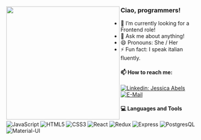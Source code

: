### Ciao, programmers!  <img src="https://i.ibb.co/5xnHM6h/pixelart.png" align="left" width="300px">
  
  - 🔭 I’m currently looking for a Frontend role!
  - 💬 Ask me about anything!
  - 😄 Pronouns: She / Her
  - ⚡ Fun fact: I speak italian fluently.
  
  #### 📫 How to reach me:   

  [![Linkedin: Jessica Abels](https://img.shields.io/badge/-JessicaAbels-blue?style=flat-square&logo=Linkedin&logoColor=white&link=https://www.linkedin.com/in/jessica-abels-pdx/)](https://www.linkedin.com/in/jessica-abels-pdx/)
<a href="mailto:mailto:jessabels92@gmail.com">![E-Mail](https://img.shields.io/badge/email-2a8?style=flat-square&logo=gmail&logoColor=white)</a>
  
  #### 💻 Languages and Tools <br />

![JavaScript](https://img.shields.io/badge/-JavaScript-black?style=flat&logo=javascript)
![HTML5](https://img.shields.io/badge/-HTML5-E34F26?style=flat&logo=html5&logoColor=white)
![CSS3](https://img.shields.io/badge/-CSS3-1572B6?style=flat&logo=css3)
![React](https://img.shields.io/badge/-React-black?style=flat&logo=react)
![Redux](https://img.shields.io/badge/-Redux-lightblue?style=flat&logo=redux)
![Express](https://img.shields.io/badge/-Express-blue?style=flat&logo=express)
![PostgresQL](https://img.shields.io/badge/-PostgreSQL-blue?style=flat&logo=postgresql)
![Material-UI](https://img.shields.io/badge/-MaterialUI-0081CB?style=flat&logo=Material-UI&logoColor=white)

